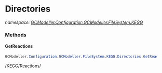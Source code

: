 ﻿# Directories
_namespace: [GCModeller.Configuration.GCModeller.FileSystem.KEGG](./index.md)_





### Methods

#### GetReactions
```csharp
GCModeller.Configuration.GCModeller.FileSystem.KEGG.Directories.GetReactions
```
/KEGG/Reactions/


